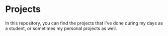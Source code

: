 # Projects
In this repository, you can find the projects that I've done during my days as a student, or sometimes my personal projects as well.
